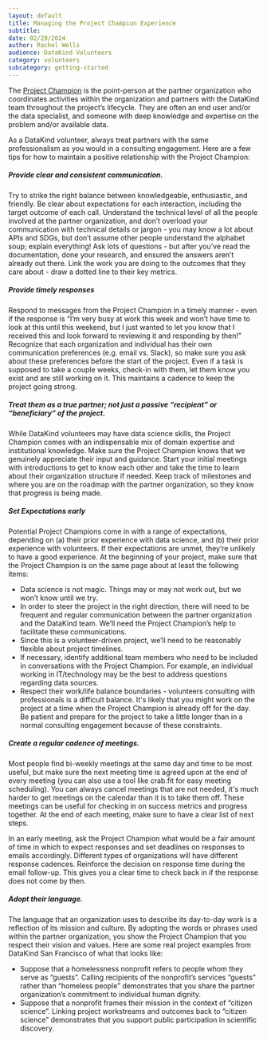 ```yaml
---
layout: default
title: Managing the Project Champion Experience
subtitle:
date: 02/29/2024
author: Rachel Wells
audience: DataKind Volunteers
category: volunteers
subcategory: getting-started
---
```


The [Project Champion](https://playbook.datakind.org/playbook/articles/26/identifying-successful-project-champions) is the point\-person at the partner organization who coordinates activities within the organization and partners with the DataKind team throughout the project’s lifecycle. They are often an end user and/or the data specialist, and someone with deep knowledge and expertise on the problem and/or available data.


As a DataKind volunteer, always treat partners with the same professionalism as you would in a consulting engagement. Here are a few tips for how to maintain a positive relationship with the Project Champion:


##### Provide clear and consistent communication.


Try to strike the right balance between knowledgeable, enthusiastic, and friendly. Be clear about expectations for each interaction, including the target outcome of each call. Understand the technical level of all the people involved at the partner organization, and don’t overload your communication with technical details or jargon \- you may know a lot about APIs and SDGs, but don’t assume other people understand the alphabet soup; explain everything! Ask lots of questions \- but after you’ve read the documentation, done your research, and ensured the answers aren’t already out there. Link the work you are doing to the outcomes that they care about \- draw a dotted line to their key metrics.


##### Provide timely responses


Respond to messages from the Project Champion in a timely manner \- even if the response is “I’m very busy at work this week and won’t have time to look at this until this weekend, but I just wanted to let you know that I received this and look forward to reviewing it and responding by then!” Recognize that each organization and individual has their own communication preferences (e.g. email vs. Slack), so make sure you ask about these preferences before the start of the project. Even if a task is supposed to take a couple weeks, check\-in with them, let them know you exist and are still working on it. This maintains a cadence to keep the project going strong.


##### Treat them as a true partner; not just a passive “recipient” or “beneficiary” of the project.


While DataKind volunteers may have data science skills, the Project Champion comes with an indispensable mix of domain expertise and institutional knowledge. Make sure the Project Champion knows that we genuinely appreciate their input and guidance. Start your initial meetings with introductions to get to know each other and take the time to learn about their organization structure if needed. Keep track of milestones and where you are on the roadmap with the partner organization, so they know that progress is being made.


##### Set Expectations early


Potential Project Champions come in with a range of expectations, depending on (a) their prior experience with data science, and (b) their prior experience with volunteers. If their expectations are unmet, they’re unlikely to have a good experience. At the beginning of your project, make sure that the Project Champion is on the same page about at least the following items:


* Data science is not magic. Things may or may not work out, but we won’t know until we try.
* In order to steer the project in the right direction, there will need to be frequent and regular communication between the partner organization and the DataKind team. We’ll need the Project Champion’s help to facilitate these communications.
* Since this is a volunteer\-driven project, we’ll need to be reasonably flexible about project timelines.
* If necessary, identify additional team members who need to be included in conversations with the Project Champion. For example, an individual working in IT/technology may be the best to address questions regarding data sources.
* Respect their work/life balance boundaries \- volunteers consulting with professionals is a difficult balance. It's likely that you might work on the project at a time when the Project Champion is already off for the day. Be patient and prepare for the project to take a little longer than in a normal consulting engagement because of these constraints.


##### Create a regular cadence of meetings.


Most people find bi\-weekly meetings at the same day and time to be most useful, but make sure the next meeting time is agreed upon at the end of every meeting (you can also use a tool like crab.fit for easy meeting scheduling). You can always cancel meetings that are not needed, it's much harder to get meetings on the calendar than it is to take them off. These meetings can be useful for checking in on success metrics and progress together. At the end of each meeting, make sure to have a clear list of next steps.


In an early meeting, ask the Project Champion what would be a fair amount of time in which to expect responses and set deadlines on responses to emails accordingly. Different types of organizations will have different response cadences. Reinforce the decision on response time during the email follow\-up. This gives you a clear time to check back in if the response does not come by then.


##### Adopt their language.


The language that an organization uses to describe its day\-to\-day work is a reflection of its mission and culture. By adopting the words or phrases used within the partner organization, you show the Project Champion that you respect their vision and values. Here are some real project examples from DataKind San Francisco of what that looks like:


* Suppose that a homelessness nonprofit refers to people whom they serve as “guests”. Calling recipients of the nonprofit’s services “guests” rather than “homeless people” demonstrates that you share the partner organization’s commitment to individual human dignity.
* Suppose that a nonprofit frames their mission in the context of “citizen science”. Linking project workstreams and outcomes back to “citizen science” demonstrates that you support public participation in scientific discovery.
